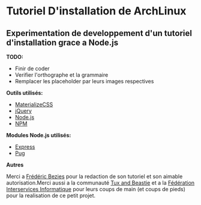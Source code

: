 # Tutoriel D'installation de ArchLinux
## Experimentation de developpement d'un tutoriel d'installation grace a Node.js 

**TODO:**

- Finir de coder
- Verifier l'orthographe et la grammaire
- Remplacer les placeholder par leurs images respectives

**Outils utilisés:**

- [MaterializeCSS](https://materializecss.com/)
- [jQuery](https://jquery.com/)
- [Node.js](https://nodejs.org/en/)
- [NPM](https://www.npmjs.com/)

**Modules Node.js utilisés:**

- [Express](https://www.npmjs.com/package/express)
- [Pug](https://www.npmjs.com/package/pug)

**Autres**

Merci a [Frédéric Bezies](http://frederic.bezies.free.fr/blog/) pour la redaction de son tutoriel et son aimable autorisation.Merci aussi a la communauté [Tux and Beastie](https://discord.gg/sXEH7cB) et a la [Fédération Interservices Informatique](https://discord.gg/SptGDpM) pour leurs coups de main (et coups de pieds) pour la realisation de ce petit projet.

